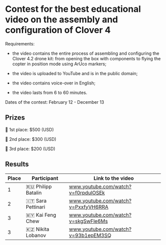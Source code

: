 # Contest for the best educational video on the assembly and configuration of Clover 4

Requirements: 

- the video contains the entire process of assembling and configuring the Clover 4.2 drone kit: from opening the box with components to flying the copter in position mode using ArUco markers;

- the video is uploaded to YouTube and is in the public domain;

- the video contains voice-over in English;

- the video lasts from 6 to 60 minutes.

Dates of the contest: February 12 - December 13

## Prizes 
🥇 1st place: $500 (USD)

🥈 2nd place: $300 (USD)

🥉 3rd place: $200 (USD)


## Results

|Place|Participant|Link to the video|
|-|-|-|
|1|🇷🇺 Philipp Batalin|www.youtube.com/watch?v=f0rpdulOSEk|
|2|🇮🇹 Sara Pettinari|www.youtube.com/watch?v=PxxfyVH6RRA|
|3|🇲🇾 Kai Feng Chew|www.youtube.com/watch?v=skgSwFle6Ms|
|3|🇰🇿 Nikita Lobanov|www.youtube.com/watch?v=93b1epEM3SQ|
